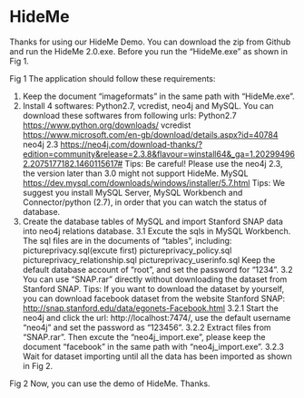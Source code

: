 # HideMe
Thanks for using our HideMe Demo. You can download the zip from Github and run the HideMe 2.0.exe.
Before you run the “HideMe.exe” as shown in Fig 1.
 
Fig 1
The application should follow these requirements:
1. Keep the document “imageformats” in the same path with “HideMe.exe”.
2. Install 4 softwares: Python2.7, vcredist, neo4j and MySQL.
You can download these softwares from following urls:
Python2.7  https://www.python.org/downloads/
vcredist  https://www.microsoft.com/en-gb/download/details.aspx?id=40784
neo4j 2.3  https://neo4j.com/download-thanks/?edition=community&release=2.3.8&flavour=winstall64&_ga=1.202994962.2075177182.1460115617#
Tips: Be careful! Please use the neo4j 2.3, the version later than 3.0 might not support HideMe.
MySQL  https://dev.mysql.com/downloads/windows/installer/5.7.html
Tips: We suggest you install MySQL Server, MySQL Workbench and Connector/python (2.7), in order that you can watch the status of database.
3. Create the database tables of MySQL and import Stanford SNAP data into neo4j relations database.
3.1 Excute the sqls in MySQL Workbench. The sql files are in the documents of “tables”, including:
pictureprivacy.sql(excute first)
pictureprivacy_policy.sql
pictureprivacy_relationship.sql
pictureprivacy_userinfo.sql
Keep the default database account of “root”, and set the password for “1234”.
3.2 You can use “SNAP.rar” directly without downloading the dataset from Stanford SNAP.
Tips: If you want to download the dataset by yourself, you can download facebook dataset from the website Stanford SNAP:
http://snap.stanford.edu/data/egonets-Facebook.html
3.2.1 Start the neo4j and click the url: http://localhost:7474/, use the default username “neo4j” and set the password as “123456”.
3.2.2 Extract files from “SNAP.rar”. Then excute the “neo4j_import.exe”, please keep the document “facebook” in the same path with “neo4j_import.exe”.
3.2.3 Wait for dataset importing until all the data has been imported as shown in Fig 2.
 
Fig 2
Now, you can use the demo of HideMe. Thanks.



